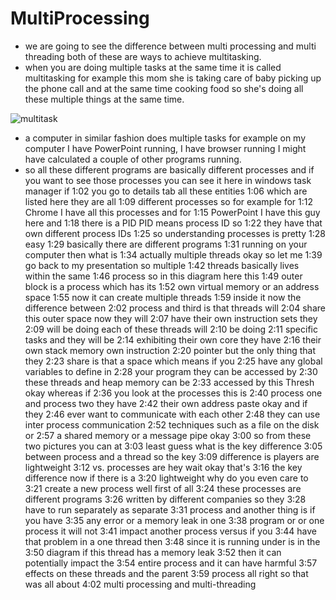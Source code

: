 # MultiProcessing
- we are going to see the difference between multi processing and multi threading both of these are ways to achieve multitasking.
- when you are doing multiple tasks at the same time it is called multitasking for example this mom she is taking care of baby picking up the phone call and at the same time cooking food so she's doing all these multiple things at the same time.

![multitask](https://github.com/user-attachments/assets/a4f41886-86fd-4745-bcc1-48c159727426)

- a computer in similar fashion does multiple tasks for example on my computer I have PowerPoint running, I have browser running I might have calculated a couple of other programs running.
- so all these different programs are basically different processes and if you want to see those processes you can see it here in windows task manager if
1:02
you go to details tab all these entities
1:06
which are listed here they are all
1:09
different processes so for example for
1:12
Chrome I have all this processes and for
1:15
PowerPoint I have this guy here and
1:18
there is a PID PID means process ID so
1:22
they have that own different process IDs
1:25
so understanding processes is pretty
1:28
easy
1:29
basically there are different programs
1:31
running on your computer then what is
1:34
actually multiple threads okay so let me
1:39
go back to my presentation so multiple
1:42
threads basically lives within the same
1:46
process so in this diagram here this
1:49
outer block is a process which has its
1:52
own virtual memory or an address space
1:55
now it can create multiple threads
1:59
inside it now the difference between
2:02
process and third is that threads will
2:04
share this outer space now they will
2:07
have their own instruction sets they
2:09
will be doing each of these threads will
2:10
be doing
2:11
specific tasks and they will be
2:14
exhibiting their own core they have
2:16
their own stack memory own instruction
2:20
pointer but the only thing that they
2:23
share is that a space which means if you
2:25
have any global variables to define in
2:28
your program they can be accessed by
2:30
these threads and heap memory can be
2:33
accessed by this Thresh okay whereas if
2:36
you look at the processes this is
2:40
process one and process two they have
2:42
their own address paste okay and if they
2:46
ever want to communicate with each other
2:48
they can use inter process communication
2:52
techniques such as a file on the disk or
2:57
a shared memory or a message pipe okay
3:00
so from these two pictures you can at
3:03
least guess what is the key difference
3:05
between process and a thread so the key
3:09
difference is players are lightweight
3:12
vs. processes are hey wait okay that's
3:16
the key difference now if there is a
3:20
lightweight why do you even care to
3:21
create a new process well first of all
3:24
these processes are different programs
3:26
written by different companies so they
3:28
have to run separately as separate
3:31
process and another thing is if you have
3:35
any error or a memory leak in one
3:38
program or or one process it will not
3:41
impact another process versus if you
3:44
have that problem in a one thread then
3:48
since it is running under is in the
3:50
diagram if this thread has a memory leak
3:52
then it can potentially impact the
3:54
entire process and it can have harmful
3:57
effects on these threads and the parent
3:59
process all right so that was all about
4:02
multi processing and multi-threading
